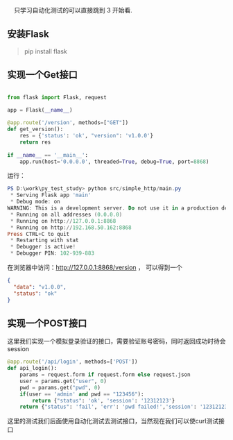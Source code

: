 $~~~~$只学习自动化测试的可以直接跳到 3 开始看.

## 安装Flask

> pip install flask

## 实现一个Get接口

```python

from flask import Flask, request
 
app = Flask(__name__)

@app.route('/version', methods=["GET"])
def get_version():
    res = {'status': 'ok', "version": 'v1.0.0'}
    return res
 
if __name__ == '__main__':
    app.run(host='0.0.0.0', threaded=True, debug=True, port=8868)
```
运行：
```powershell
PS D:\work\py_test_study> python src/simple_http/main.py
 * Serving Flask app 'main'
 * Debug mode: on
WARNING: This is a development server. Do not use it in a production deployment. Use a production WSGI server instead.
 * Running on all addresses (0.0.0.0)
 * Running on http://127.0.0.1:8868
 * Running on http://192.168.50.162:8868
Press CTRL+C to quit
 * Restarting with stat
 * Debugger is active!
 * Debugger PIN: 102-939-883
```

在浏览器中访问：http://127.0.0.1:8868/version ， 可以得到一个
```json
{
  "data": "v1.0.0",
  "status": "ok"
}
```

## 实现一个POST接口
这里我们实现一个模拟登录验证的接口，需要验证账号密码，同时返回成功时待会session
```python
@app.route('/api/login', methods=['POST'])
def api_login():
    params = request.form if request.form else request.json
    user = params.get("user", 0)
    pwd = params.get("pwd", 0)
    if(user == 'admin' and pwd == "123456"):
        return {"status": 'ok', 'session': '12312123'}
    return {"status": 'fail', 'err': 'pwd failed!','session': '12312123'} 
```

这里的测试我们后面使用自动化测试去测试接口，当然现在我们可以使curl测试接口
```powershell

```


## 

